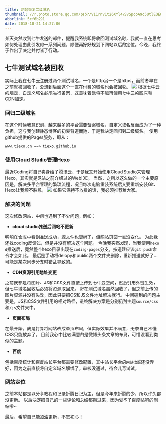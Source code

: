 ```yaml
---
title: 网站恢复二级域名
thumbnail: //r.photo.store.qq.com/psb?/V11rnv1t26XYl4/SvSpcoA9c5UtlEQE8cJFI4hokNDzwgg1XwatRNKy8X0!/r/dFQBAAAAAAAAnull&bo=5QOuAeUDrgERCT4!&rf=photolist&t=5qzoneimgout.png
abbrlink: 5cf6b291
date: 2018-10-21 14:27:06
---
```

某天突然收到七牛发送的邮件，提醒我系统即将收回测试域名时，我就一直在思考如何处理由此引发的一系列问题，顺便再好好规划下网站以后的定位。今晚，我终于作出了决定并付诸了行动。
<!--more-->
## 七牛测试域名被回收

实际上我在七牛云注册过两个测试域名，一个是http另一个是https，而前者早在之前就被回收了，没想到后面这个一直在付费的域名也会被回收。
![](//r.photo.store.qq.com/psb?/V11rnv1t2fVV1f/s2Kg9Hrmqxg2dMUEN9IuwSfyHO3jBVC9fKhuyRuocJ0!/r/dAgBAAAAAAAAnull&bo=HwRZBR8EWQURCT4!&rf=photolist&t=5qzoneimgout.png)
根据七牛云的规定，自定义域名必须进行备案，这意味着我将不能再使用七牛云的图床和CDN加速。

### 回归二级域名

在这个时候我意识到，越来越多的平台需要备案域名，自定义域名反而成为了一种负担，这与我创建静态博客的初衷背道而驰，于是我决定回归到二级域名。
使用github提供的Pages服务，即从：

```
www.tiexo.cn ==> tiexo.github.io
```

### 使用Cloud Studio管理Hexo

最近Coding将自己卖身给了腾讯云，于是我又开始使用Cloud Studio来管理Hexo，其实就是网站之前介绍过的WebIDE。
当然，之所以这么做的一个主要原因是，解决多平台管理的繁琐流程，况且每次电脑重装系统后又要重新安装Git、Hexo让我烦不胜烦。
![](//r.photo.store.qq.com/psb?/V11rnv1t2fVV1f/7XWCTfVczjxHJHMDPK62to70.Btdo14juvSFkHk.9Gc!/r/dGcBAAAAAAAAnull&bo=dwWAAnkHawMRCdg!&rf=photolist&t=5qzoneimgout.png)
如果它保持不收费的话，我必须推荐给大家。

### 解决的问题

这次修改网站，中间也遇到了不少问题，例如：

- **cloud studio推送后网站不更新**

明明在仓库中看到推送成功，源文件也更新了，但网站页面一直没变化。
为此我还找coding反馈过，但是并没有解决这个问题。
今晚我突然发现，当我使用`hexo d`推送后，竟然整个hexo目录出现在`coding-pages`分支，按道理应该`git push`命令才会如此。
最后是手动将delopy和public两个文件夹删除，重新推送就好了...可能是某次同步分支时错乱导致的。

- **CDN资源引用地址变更**

之前我都是将图片、JS和CSS文件直接上传到七牛云空间，然后引用外链生效，但七牛域名回收后必须将资源取回来。
好在测试域名虽然回收了，但之前上传的图片资源并没有失效，因此只要把CS和JS文件地址解决就行。
中间碰到的问题主要是，JS和CSS文件引用的相对路径，最终解决方案是分别扔到主题`source/css`和`/js`文件夹中。

- **页面布局**

在最开始，我是打算将网站改成单页布局，但实际效果并不满意，无奈自己不懂CSS只能放弃了。
目前我心中比较满意的是微博头条文章的布局，可惜没看到类似的主题。

- **百度**

包括百度统计和百度站长平台都需要修改配置，其中站长平台的`网站改版`还没弄好，因为之前直接将自定义域名解绑了，审核没通过，待会儿再试试。

### 网站定位

之前本站都是以分享教程和记录折腾日记为主，但是今年来折腾的少，所以许久都没更新。
以后决定把自己的一些评论和总结都搬过来，因为受不了百度贴吧的删帖啦~

最后，希望自己能加油更新，不忘初心！